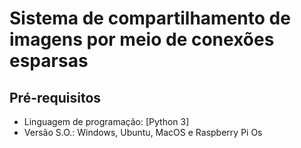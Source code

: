 # Sistema de compartilhamento de imagens por meio de conexões esparsas

## Pré-requisitos

* Linguagem de programação: [Python 3]
* Versão S.O.: Windows, Ubuntu, MacOS e Raspberry Pi Os
